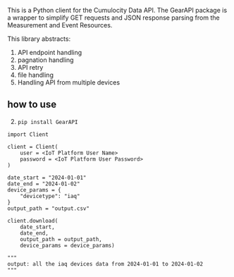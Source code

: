 This is a Python client for the Cumulocity Data API. The GearAPI package is a wrapper to simplify GET requests and JSON response parsing from the Measurement and Event Resources. 

This library abstracts:
1. API endpoint handling
2. pagnation handling
3. API retry
4. file handling
5. Handling API from multiple devices 

## how to use

2. `pip install GearAPI`


```
import Client

client = Client(
    user = <IoT Platform User Name>
    password = <IoT Platform User Password>
)

date_start = "2024-01-01"
date_end = "2024-01-02"
device_params = {
    "devicetype": "iaq"
}
output_path = "output.csv"

client.download(
    date_start, 
    date_end, 
    output_path = output_path, 
    device_params = device_params)

"""
output: all the iaq devices data from 2024-01-01 to 2024-01-02
"""
```
